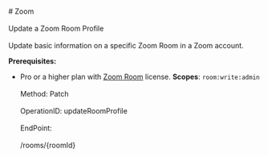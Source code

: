 <br>#     Zoom</br>
<br>Update a Zoom Room Profile</br>
<br>Update basic information on a specific Zoom Room in a Zoom account.

**Prerequisites:**
* Pro or a higher plan with [Zoom Room](https://zoom.us/zoomrooms) license.
**Scopes**: `room:write:admin` </br>
<br>Method: Patch</br>
<br>OperationID: updateRoomProfile</br>
<br>EndPoint:</br>
<br>/rooms/{roomId}</br>
